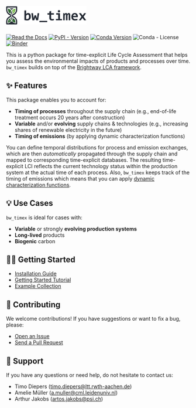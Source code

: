 <h1>
  <picture>
    <source media="(prefers-color-scheme: dark)" srcset="docs/_static/bw_timex_dark_nomargins.svg" height="50">
    <img alt="bw_timex logo" src="docs/_static/bw_timex_light_nomargins.svg" height="50">
  </picture>
</h1>

[![Read the Docs](https://img.shields.io/readthedocs/timex?label=documentation)](https://docs.brightway.dev/projects/bw-timex/en/latest/)
[![PyPI - Version](https://img.shields.io/pypi/v/bw-timex?color=%2300549f)](https://pypi.org/project/bw-timex/)
[![Conda Version](https://img.shields.io/conda/v/diepers/bw_timex?label=conda)](https://anaconda.org/diepers/bw_timex)
![Conda - License](https://img.shields.io/conda/l/diepers/bw_timex)
[![Binder](https://mybinder.org/badge_logo.svg)](https://mybinder.org/v2/gh/brightway-lca/bw_timex/HEAD?labpath=notebooks%2Fgetting_started.ipynb)

This is a python package for time-explicit Life Cycle Assessment that helps you assess the environmental impacts of products and processes over time. `bw_timex` builds on top of the [Brightway LCA framework](https://docs.brightway.dev/en/latest).

## ✨ Features
This package enables you to account for:
- **Timing of processes** throughout the supply chain (e.g., end-of-life treatment occurs 20 years after construction)
- **Variable** and/or **evolving** supply chains & technologies (e.g., increasing shares of renewable electricity in the future)
- **Timing of emissions** (by applying dynamic characterization functions)

You can define temporal distributions for process and emission exchanges, which are then *automatically* propagated through the supply chain and mapped to corresponding time-explicit databases. The resulting time-explicit LCI reflects the current technology status within the production system at the actual time of each process. Also, `bw_timex` keeps track of the timing of emissions which means that you can apply [dynamic characterization functions](https://github.com/TimoDiepers/dynamic_characterization).

## 💡 Use Cases
`bw_timex` is ideal for cases with:
- **Variable** or strongly **evolving production systems**
- **Long-lived** products
- **Biogenic** carbon

## 👨‍💻 Getting Started
- [Installation Guide](https://docs.brightway.dev/projects/bw-timex/en/latest/content/installation.html)
- [Getting Started Tutorial](https://docs.brightway.dev/projects/bw-timex/en/latest/content/getting_started/index.html)
- [Example Collection](https://docs.brightway.dev/projects/bw-timex/en/latest/content/examples/index.html)

## 🤝 Contributing
We welcome contributions! If you have suggestions or want to fix a bug, please:
- [Open an Issue](https://github.com/brightway-lca/bw_timex/issues)
- [Send a Pull Request](https://github.com/brightway-lca/bw_timex/pulls)

## 💬 Support
If you have any questions or need help, do not hesitate to contact us:
- Timo Diepers ([timo.diepers@ltt.rwth-aachen.de](mailto:timo.diepers@ltt.rwth-aachen.de))
- Amelie Müller ([a.muller@cml.leidenuniv.nl](mailto:a.muller@cml.leidenuniv.nl))
- Arthur Jakobs ([artos.jakobs@psi.ch](mailto:artos.jakobs@psi.ch))
